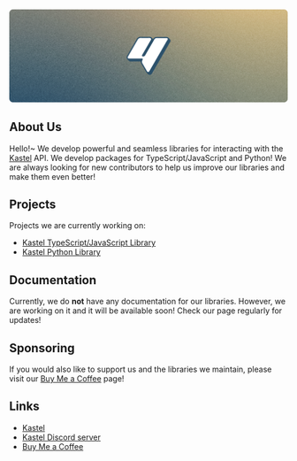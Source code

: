 <div align="center">
	<br/>
	<p>
		<a href="https://github.com/yxish"><img src="https://raw.githubusercontent.com/yxish/.github/master/assets/banner-rounded.png" alt="yxish" /></a>
	</p>
</div>

## About Us

Hello!~ We develop powerful and seamless libraries for interacting with the [Kastel] API. We develop packages for TypeScript/JavaScript and Python! We are always looking for new contributors to help us improve our libraries and make them even better!

## Projects

Projects we are currently working on:
- [Kastel TypeScript/JavaScript Library]
- [Kastel Python Library]

## Documentation

Currently, we do **not** have any documentation for our libraries. However, we are working on it and it will be available soon! Check our page regularly for updates!

## Sponsoring

If you would also like to support us and the libraries we maintain, please visit our [Buy Me a Coffee] page!

## Links

- [Kastel]
- [Kastel Discord server]
- [Buy Me a Coffee]

[Kastel]: https://kastelapp.com
[Buy Me a Coffee]: https://www.buymeacoffee.com/kodarru
[Kastel TypeScript/JavaScript Library]: https://github.com/yxish/yxish.js
[Kastel Python Library]: https://github.com/yxish/yxish.py
[Kastel Discord server]: https://discord.gg/UZAqsNTZWB